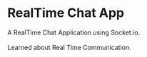 <h1>RealTime Chat App</h1>

A RealTime Chat Application using Socket.io.
<br>
<br>
Learned about Real Time Communication.
